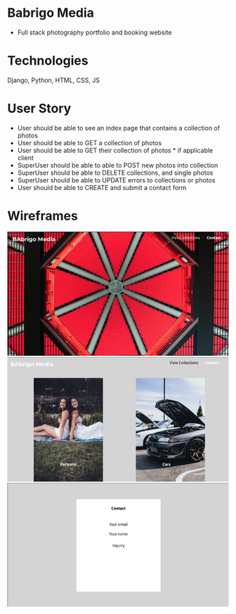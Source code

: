 # Babrigo Media
- Full stack photography portfolio and booking website

# Technologies
Django, Python, HTML, CSS, JS

# User Story
- User should be able to see an index page that contains a collection of photos
- User should be able to GET a collection of photos
- User should be able to GET their collection of photos * if applicable client
- SuperUser should be able to able to POST new photos into collection
- SuperUser should be able to DELETE collections, and single photos
- SuperUser should be able to UPDATE errors to collections or photos
- User should be able to CREATE and submit a contact form

# Wireframes
![Landing Page](Imgs/LandingPage.png)
![Collections Page](Imgs/Collections.png)
![Contact Page](Imgs/ContactPage.png)
